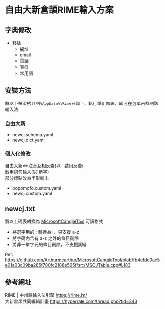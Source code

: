 # 自由大新倉頡RIME輸入方案

## 字典修改

- 移除
  - 網址
  - email
  - 電話
  - 表符
  - 常用語

## 安裝方法

將以下檔案拷貝到`%AppData%\Rime`目錄下，執行重新部署，即可在選單內找到該輸入法

### 自由大新

- newcj.schema.yaml
- newcj.dict.yaml

### 個人化修改

自由大新<=>注音互相反查(以 ` 啟用反查)\
啟用詞句輸入(以'斷字)\
部分標點改為半形輸出

- bopomofo.custom.yaml
- newcj.custom.yaml

## newcj.txt

將以上碼表轉換為 [MicrosoftCangjieTool](https://github.com/Arthurmcarthur/MicrosoftCangjieTool) 可讀格式

- 將選字用的 ; 轉換為 l，只支援 a-z
- 將字碼內含有 a-z 之外的條目刪除
- 將非一單字元的條目刪除，不支援詞組

Ref: <https://github.com/Arthurmcarthur/MicrosoftCangjieTool/blob/fb4efdc0ac5e01a03c09ba285f780fc2188e565f/src/MSCJTable.cpp#L183>

## 參考網址

RIME | 中州韻輸入法引擎 <https://rime.im/> \
大新倉頡共同編輯計畫 <https://hyperrate.com/thread.php?tid=343>
